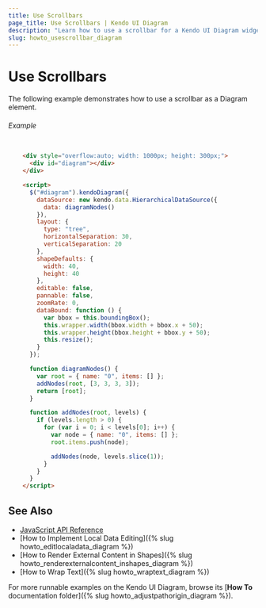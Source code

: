 ```yaml
---
title: Use Scrollbars
page_title: Use Scrollbars | Kendo UI Diagram
description: "Learn how to use a scrollbar for a Kendo UI Diagram widget."
slug: howto_usescrollbar_diagram
---
```


# Use Scrollbars

The following example demonstrates how to use a scrollbar as a Diagram element.

###### Example

```html

    <div style="overflow:auto; width: 1000px; height: 300px;">
      <div id="diagram"></div>
    </div>

    <script>
      $("#diagram").kendoDiagram({
        dataSource: new kendo.data.HierarchicalDataSource({
          data: diagramNodes()
        }),
        layout: {
          type: "tree",
          horizontalSeparation: 30,
          verticalSeparation: 20
        },
        shapeDefaults: {
          width: 40,
          height: 40
        },
        editable: false,
        pannable: false,
        zoomRate: 0,
        dataBound: function () {
          var bbox = this.boundingBox();
          this.wrapper.width(bbox.width + bbox.x + 50);
          this.wrapper.height(bbox.height + bbox.y + 50);
          this.resize();
        }
      });

      function diagramNodes() {
        var root = { name: "0", items: [] };
        addNodes(root, [3, 3, 3, 3]);
        return [root];
      }

      function addNodes(root, levels) {
        if (levels.length > 0) {
          for (var i = 0; i < levels[0]; i++) {
            var node = { name: "0", items: [] };
            root.items.push(node);

            addNodes(node, levels.slice(1));
          }
        }
      }
    </script>

```

## See Also

* [JavaScript API Reference](/api/javascript/dataviz/ui/diagram)
* [How to Implement Local Data Editing]({% slug howto_editlocaladata_diagram %})
* [How to Render External Content in Shapes]({% slug howto_renderexternalcontent_inshapes_diagram %})
* [How to Wrap Text]({% slug howto_wraptext_diagram %})

For more runnable examples on the Kendo UI Diagram, browse its [**How To** documentation folder]({% slug howto_adjustpathorigin_diagram %}).
